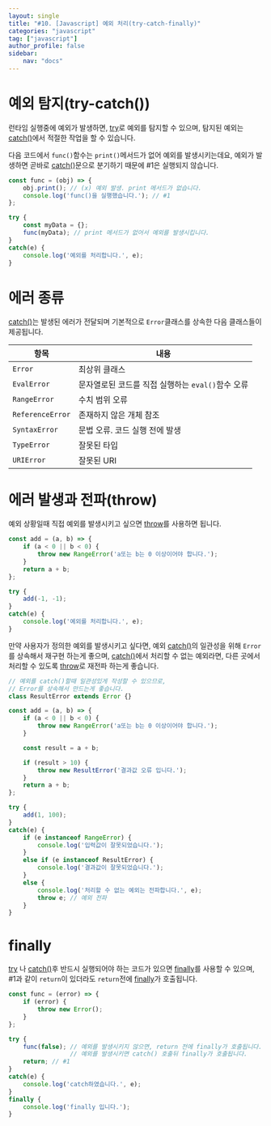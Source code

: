 ```yaml
---
layout: single
title: "#10. [Javascript] 예외 처리(try-catch-finally)"
categories: "javascript"
tag: ["javascript"]
author_profile: false
sidebar: 
    nav: "docs"
---
```


# 예외 탐지(try-catch())

런타임 실행중에 예외가 발생하면, [try](https://tango1202.github.io/javascript/javascript-try-catch-finally/#%EC%98%88%EC%99%B8-%ED%83%90%EC%A7%80try-catch)로 예외를 탐지할 수 있으며, 탐지된 예외는 [catch()](https://tango1202.github.io/javascript/javascript-try-catch-finally/#%EC%98%88%EC%99%B8-%ED%83%90%EC%A7%80try-catch)에서 적절한 작업을 할 수 있습니다. 

다음 코드에서 `func()`함수는 `print()`메서드가 없어 예외를 발생시키는데요,
예외가 발생하면 곧바로 [catch()](https://tango1202.github.io/javascript/javascript-try-catch-finally/#%EC%98%88%EC%99%B8-%ED%83%90%EC%A7%80try-catch)문으로 분기하기 때문에 #1은 실행되지 않습니다.

```javascript
const func = (obj) => {
    obj.print(); // (x) 예외 발생. print 메서드가 없습니다.
    console.log('func()을 실행했습니다.'); // #1
};

try {
    const myData = {};
    func(myData); // print 메서드가 없어서 예외를 발생시킵니다.
}
catch(e) {
    console.log('예외를 처리합니다.', e);
}
```

# 에러 종류

[catch()](https://tango1202.github.io/javascript/javascript-try-catch-finally/#%EC%98%88%EC%99%B8-%ED%83%90%EC%A7%80try-catch)는 발생된 에러가 전달되며 기본적으로 `Error`클래스를 상속한 다음 클래스들이 제공됩니다.

|항목|내용|
|--|--|
|`Error`|최상위 클래스|
|`EvalError`|문자열로된 코드를 직접 실행하는 `eval()`함수 오류|
|`RangeError`|수치 범위 오류|
|`ReferenceError`|존재하지 않은 개체 참조|
|`SyntaxError`|문법 오류. 코드 실행 전에 발생|
|`TypeError`|잘못된 타입|
|`URIError`|잘못된 URI|

# 에러 발생과 전파(throw)

예외 상황일때 직접 예외를 발생시키고 싶으면 [throw](https://tango1202.github.io/javascript/javascript-try-catch-finally/#%EC%97%90%EB%9F%AC-%EB%B0%9C%EC%83%9D%EA%B3%BC-%EC%A0%84%ED%8C%8Cthrow)를 사용하면 됩니다.

```javascript
const add = (a, b) => {
    if (a < 0 || b < 0) {
        throw new RangeError('a또는 b는 0 이상이어야 합니다.');
    }
    return a + b;
};

try {
    add(-1, -1);
}
catch(e) {
    console.log('예외를 처리합니다.', e);
}
```

만약 사용자가 정의한 예외를 발생시키고 싶다면, 예외 [catch()](https://tango1202.github.io/javascript/javascript-try-catch-finally/#%EC%98%88%EC%99%B8-%ED%83%90%EC%A7%80try-catch)의 일관성을 위해 `Error`를 상속해서 재구현 하는게 좋으며, [catch()](https://tango1202.github.io/javascript/javascript-try-catch-finally/#%EC%98%88%EC%99%B8-%ED%83%90%EC%A7%80try-catch)에서 처리할 수 없는 예외라면, 다른 곳에서 처리할 수 있도록 [throw](https://tango1202.github.io/javascript/javascript-try-catch-finally/#%EC%97%90%EB%9F%AC-%EB%B0%9C%EC%83%9D%EA%B3%BC-%EC%A0%84%ED%8C%8Cthrow)로 재전파 하는게 좋습니다.

```javascript
// 예외를 catch()할때 일관성있게 작성할 수 있으므로,
// Error를 상속해서 만드는게 좋습니다. 
class ResultError extends Error {}

const add = (a, b) => {
    if (a < 0 || b < 0) {
        throw new RangeError('a또는 b는 0 이상이어야 합니다.');
    }

    const result = a + b;

    if (result > 10) {
        throw new ResultError('결과값 오류 입니다.');
    }
    return a + b;
};

try {
    add(1, 100);
}
catch(e) {
    if (e instanceof RangeError) {
        console.log('입력값이 잘못되었습니다.');
    }
    else if (e instanceof ResultError) {
        console.log('결과값이 잘못되었습니다.');
    }
    else {
        console.log('처리할 수 없는 예외는 전파합니다.', e);
        throw e; // 예외 전파
    }
}
```

# finally

[try](https://tango1202.github.io/javascript/javascript-try-catch-finally/#%EC%98%88%EC%99%B8-%ED%83%90%EC%A7%80try-catch) 나 [catch()](https://tango1202.github.io/javascript/javascript-try-catch-finally/#%EC%98%88%EC%99%B8-%ED%83%90%EC%A7%80try-catch)후 반드시 실행되어야 하는 코드가 있으면 [finally](https://tango1202.github.io/javascript/javascript-try-catch-finally/#finally)를 사용할 수 있으며, #1과 같이 `return`이 있더라도 `return`전에 [finally](https://tango1202.github.io/javascript/javascript-try-catch-finally/#finally)가 호출됩니다.

```javascript
const func = (error) => {
    if (error) {
        throw new Error();
    }
};

try {
    func(false); // 예외를 발생시키지 않으면, return 전에 finally가 호출됩니다.    
                 // 예외를 발생시키면 catch() 호출뒤 finally가 호출됩니다.
    return; // #1
}
catch(e) {
    console.log('catch하였습니다.', e);
}
finally {
    console.log('finally 입니다.');
}
```




